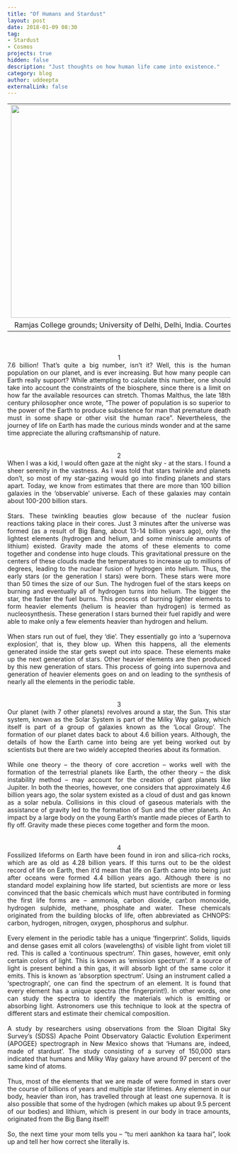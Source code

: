 ```yaml
---
title: "Of Humans and Stardust"
layout: post
date: 2018-01-09 08:30
tag: 
- Stardust
- Cosmos
projects: true
hidden: false 
description: "Just thoughts on how human life came into existence."
category: blog
author: uddeepta
externalLink: false
---
```


<div dir="ltr" style="text-align: left;" trbidi="on">
<div style="text-align: center;">
<table align="center" cellpadding="0" cellspacing="0" class="tr-caption-container" style="margin-left: auto; margin-right: auto; text-align: center;"><tbody>
<tr><td style="text-align: center;"><a href="/assets/blog_images/IMG_20151011_210735.jpg" style="margin-left: auto; margin-right: auto;"><img border="0" data-original-height="1200" data-original-width="1600" height="480" src="https://3.bp.blogspot.com/-JV6P8MrxK74/W6h2nhjfrVI/AAAAAAAAGtA/zfufOsaNaTQAuIoOQswlQRFYWrYE1oP8gCLcBGAs/s640/IMG_20151011_210735.jpg" width="640" /></a></td></tr>
<tr><td class="tr-caption" style="text-align: center;">Ramjas College grounds; University of Delhi, Delhi, India. Courtesy: Uddeepta Deka</td></tr>
</tbody></table>
<br />
<br />
1</div>
<div style="text-align: justify;">
7.6 billion! That’s quite a big number, isn’t it? Well, this is the human population on our planet, and is ever increasing. 
  But how many people can Earth really support? While attempting to calculate this number, one should take into account the 
  constraints of the biosphere, since there is a limit on how far the available resources can stretch. Thomas Malthus, the
  late 18th century philosopher once wrote, “The power of population is so superior to the power of the Earth to produce 
  subsistence for man that premature death must in some shape or other visit the human race”. Nevertheless, the journey of
  life on Earth has made the curious minds wonder and at the same time appreciate the alluring craftsmanship of nature.</div>
<div style="text-align: justify;">
<br /></div>
<div style="text-align: justify;">
<br /></div>
<div style="text-align: center;">
2</div>
<div style="text-align: justify;">
When I was a kid, I would often gaze at the night sky - at the stars. I found a sheer serenity in the vastness. As I was told 
  that stars twinkle and planets don’t, so most of my star-gazing would go into finding planets and stars apart. Today, we know
  from estimates that there are more than 100 billion galaxies in the ‘observable’ universe. Each of these galaxies may contain
  about 100-200 billion stars.</div>
<div style="text-align: justify;">
<br /></div>
<div style="text-align: justify;">
Stars. These twinkling beauties glow because of the nuclear fusion reactions taking place in their cores. Just 3 minutes after 
  the universe was formed (as a result of Big Bang, about 13-14 billion years ago), only the lightest elements (hydrogen and
  helium, and some miniscule amounts of lithium) existed. Gravity made the atoms of these elements to come together and condense
  into huge clouds. This gravitational pressure on the centers of these clouds made the temperatures to increase up to millions
  of degrees, leading to the nuclear fusion of hydrogen into helium. Thus, the early stars (or the generation I stars) were born.
  These stars were more than 50 times the size of our Sun. The hydrogen fuel of the stars keeps on burning and eventually all of
  hydrogen turns into helium. The bigger the star, the faster the fuel burns. This process of burning lighter elements to form 
  heavier elements (helium is heavier than hydrogen) is termed as nucleosynthesis. These generation I stars burned their fuel
  rapidly and were able to make only a few elements heavier than hydrogen and helium.</div>
<div style="text-align: justify;">
<br /></div>
<div style="text-align: justify;">
When stars run out of fuel, they ‘die’. They essentially go into a ‘supernova explosion’, that is, they blow up. When this happens,
  all the elements generated inside the star gets swept out into space. These elements make up the next generation of stars.
  Other heavier elements are then produced by this new generation of stars. This process of going into supernova and generation 
  of heavier elements goes on and on leading to the synthesis of nearly all the elements in the periodic table.</div>
<div style="text-align: justify;">
<br /></div>
<div style="text-align: justify;">
<br /></div>
<div style="text-align: center;">
3</div>
<div style="text-align: justify;">
Our planet (with 7 other planets) revolves around a star, the Sun. This star system, known as the Solar System is part of the
  Milky Way galaxy, which itself is part of a group of galaxies known as the ‘Local Group’. The formation of our planet dates back to 
  about 4.6 billion years. Although, the details of how the Earth came into being are yet being worked out by scientists but there are
  two widely accepted theories about its formation.</div>
<div style="text-align: justify;">
<br /></div>
<div style="text-align: justify;">
While one theory – the theory of core accretion – works well with the formation of the terrestrial planets like Earth, the other theory
  – the disk instability method – may account for the creation of giant planets like Jupiter. In both the theories, however, one 
  considers that approximately 4.6 billion years ago, the solar system existed as a cloud of dust and gas known as a solar nebula.
  Collisions in this cloud of gaseous materials with the assistance of gravity led to the formation of Sun and the other planets.
  An impact by a large body on the young Earth’s mantle made pieces of Earth to fly off. Gravity made these pieces come together
  and form the moon.</div>
<div style="text-align: justify;">
<br /></div>
<div style="text-align: justify;">
<br /></div>
<div style="text-align: center;">
4</div>
<div style="text-align: justify;">
Fossilized lifeforms on Earth have been found in iron and silica-rich rocks, which are as old as 4.28 billion years. If this turns out
  to be the oldest record of life on Earth, then it’d mean that life on Earth came into being just after oceans were formed 4.4 billion
  years ago. Although there is no standard model explaining how life started, but scientists are more or less convinced that the basic
  chemicals which must have contributed in forming the first life forms are – ammonia, carbon dioxide, carbon monoxide, hydrogen sulphide,
  methane, phosphate and water. These chemicals originated from the building blocks of life, often abbreviated as CHNOPS: carbon, hydrogen,
  nitrogen, oxygen, phosphorus and sulphur.</div>
<div style="text-align: justify;">
<br /></div>
<div style="text-align: justify;">
Every element in the periodic table has a unique ‘fingerprint’. Solids, liquids and dense gases emit all colors (wavelengths) of visible
  light from violet till red. This is called a ‘continuous spectrum’. Thin gases, however, emit only certain colors of light. This is
  known as ‘emission spectrum’. If a source of light is present behind a thin gas, it will absorb light of the same color it emits.
  This is known as ‘absorption spectrum’. Using an instrument called a ‘spectrograph’, one can find the spectrum of an element. It is
  found that every element has a unique spectra (the fingerprint!). In other words, one can study the spectra to identify the materials
  which is emitting or absorbing light. Astronomers use this technique to look at the spectra of different stars and estimate their 
  chemical composition.</div>
<div style="text-align: justify;">
<br /></div>
<div style="text-align: justify;">
A study by researchers using observations from the Sloan Digital Sky Survey’s (SDSS) Apache Point Observatory Galactic Evolution
  Experiment (APOGEE) spectrograph in New Mexico shows that ‘Humans are, indeed, made of stardust’. The study consisting of a survey
  of 150,000 stars indicated that humans and Milky Way galaxy have around 97 percent of the same kind of atoms.</div>
<div style="text-align: justify;">
<br /></div>
<div style="text-align: justify;">
Thus, most of the elements that we are made of were formed in stars over the course of billions of years and multiple star lifetimes. 
  Any element in our body, heavier than iron, has travelled through at least one supernova. It is also possible that some of the hydrogen
  (which makes up about 9.5 percent of our bodies) and lithium, which is present in our body in trace amounts, originated from the Big Bang
  itself!</div>
<div style="text-align: justify;">
<br /></div>
<div style="text-align: justify;">
So, the next time your mom tells you – “tu meri aankhon ka taara hai”, look up and tell her how correct she literally is.</div>
</div>
